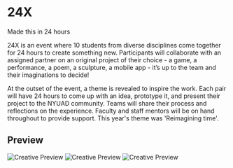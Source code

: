 # 24X
Made this in 24 hours

24X is an event where 10 students from diverse disciplines come together for 24 hours to create something new. Participants will collaborate with an assigned partner on an original project of their choice - a game, a performance, a poem, a sculpture, a mobile app - it’s up to the team and their imaginations to decide!

At the outset of the event, a theme is revealed to inspire the work. Each pair will have 24 hours to come up with an idea, prototype it, and present their project to the NYUAD community. Teams will share their process and reflections on the experience. Faculty and staff mentors will be on hand throughout to provide support.
This year's theme was 'Reimagining time'.

## Preview

![Creative Preview](http://mp4083.nyuad.im/Screen%20Shot%202018-02-24%20at%208.48.57%20PM.png)
![Creative Preview](http://mp4083.nyuad.im/Screen%20Shot%202018-02-24%20at%208.48.57%20PM.png)
![Creative Preview](http://mp4083.nyuad.im/Screen%20Shot%202018-02-24%20at%208.48.57%20PM.png)
